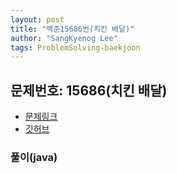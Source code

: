 ```yaml
---
layout: post
title: "백준15686번(치킨 배달)"
author: "SangKyenog Lee"
tags: ProblemSolving-baekjoon
---
```


## 문제번호: 15686(치킨 배달)
- [문제링크](https://www.acmicpc.net/problem/15686)
- [깃허브](https://github.com/sksk713/PS/blob/master/4%EC%A3%BC%EC%B0%A8/15686.java)

### 풀이(java)


